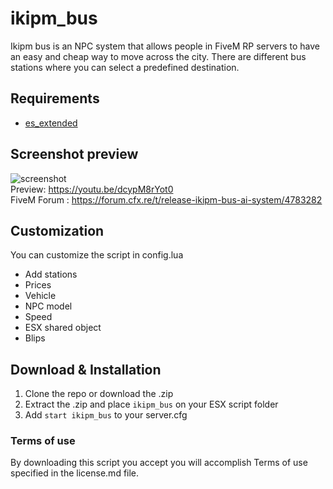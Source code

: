 # ikipm_bus

Ikipm bus is an NPC system that allows people in FiveM RP servers to have an easy and cheap way to move across the city. There are different bus stations where you can select a predefined destination.

## Requirements
* [es_extended](https://github.com/ESX-Org/es_extended)

## Screenshot preview
![screenshot](https://i.ibb.co/q7M7BxH/ikipmBus.png)<br />
Preview: https://youtu.be/dcypM8rYot0 <br />
FiveM Forum : https://forum.cfx.re/t/release-ikipm-bus-ai-system/4783282

## Customization
You can customize the script in config.lua
* Add stations
* Prices
* Vehicle
* NPC model
* Speed
* ESX shared object
* Blips

## Download & Installation
1) Clone the repo or download the .zip
2) Extract the .zip and place ```ikipm_bus``` on your ESX script folder
3) Add  ```start ikipm_bus``` to your server.cfg

### Terms of use
By downloading this script you accept you will accomplish Terms of use specified in the license.md file.
